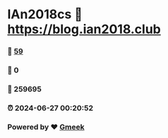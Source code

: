 # IAn2018cs :link: https://blog.ian2018.club 
### :page_facing_up: [59](https://blog.ian2018.club/tag.html) 
### :speech_balloon: 0 
### :hibiscus: 259695 
### :alarm_clock: 2024-06-27 00:20:52 
### Powered by :heart: [Gmeek](https://github.com/Meekdai/Gmeek)
